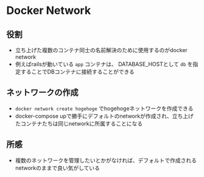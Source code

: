 # Docker Network

## 役割

- 立ち上げた複数のコンテナ同士の名前解決のために使用するのがdocker network
- 例えばrailsが動いている `app` コンテナは、 DATABASE_HOSTとして `db` を指定することでDBコンテナに接続することができる

## ネットワークの作成

- `docker network create hogehoge` でhogehogeネットワークを作成できる
- docker-compose upで勝手にデフォルトのnetworkが作成され、立ち上げたコンテナたちは同じnetworkに所属することになる

## 所感

- 複数のネットワークを管理したいとかがなければ、デフォルトで作成されるnetworkのままで良い気がしている
